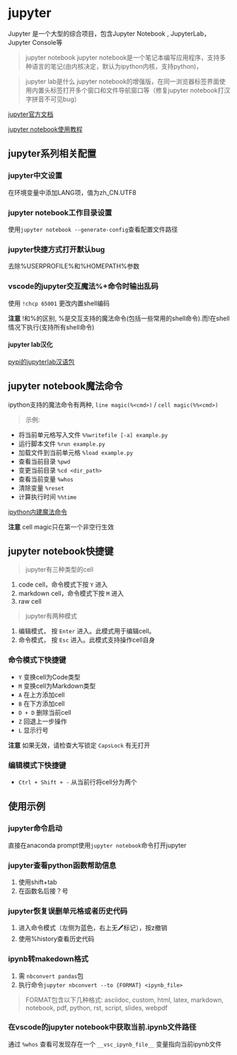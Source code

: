 # jupyter
Jupyter 是一个大型的综合项目，包含Jupyter Notebook , JupyterLab，Jupyter Console等

> jupyter notebook
jupyter notebook是一个笔记本编写应用程序，支持多种语言的笔记(由内核决定，默认为ipython内核，支持python)，

> jupyter lab是什么
jupyter notebook的增强版，在同一浏览器标签界面使用内置头标签打开多个窗口和文件导航窗口等（修复jupyter notebook打汉字拼音不可见bug）

[jupyter官方文档](https://docs.jupyter.org/en/latest/)

[jupyter notebook使用教程](https://jupyter-notebook.readthedocs.io/en/latest/notebook.html#notebook-user-interface)

## jupyter系列相关配置

### jupyter中文设置
在环境变量中添加LANG项，值为zh_CN.UTF8

### jupyter notebook工作目录设置
使用`jupyter notebook --generate-config`查看配置文件路径

### jupyter快捷方式打开默认bug
去除%USERPROFILE%和%HOMEPATH%参数

### vscode的jupyter交互魔法%+命令时输出乱码

使用 `!chcp 65001` 更改内置shell编码

**注意** !和%的区别, %是交互支持的魔法命令(包括一些常用的shell命令).而!在shell情况下执行(支持所有shell命令)

#### jupyter lab汉化
[pypi的jupyterlab汉语包](https://pypi.org/project/jupyterlab-language-pack-zh-CN/)

## jupyter notebook魔法命令

ipython支持的魔法命令有两种, `line magic(%<cmd>)` / `cell magic(%%<cmd>)`

> 示例:
- 将当前单元格写入文件 `%%writefile [-a] example.py`
- 运行脚本文件 `%run example.py`
- 加载文件到当前单元格 `%load example.py`
- 查看当前目录 `%pwd`
- 变更当前目录 `%cd <dir_path>`
- 查看当前变量 `%whos`
- 清除变量 `%reset`
- 计算执行时间 `%%time`

[ipython内建魔法命令](https://ipython.readthedocs.io/en/stable/interactive/magics.html)

**注意** cell magic只在第一个非空行生效

## jupyter notebook快捷键

> jupyter有三种类型的cell
1. code cell，命令模式下按 `Y` 进入
2. markdown cell，命令模式下按 `M` 进入
3. raw cell

> jupyter有两种模式
1. 编辑模式， 按 `Enter` 进入。此模式用于编辑cell。
2. 命令模式， 按 `Esc` 进入。此模式支持操作cell自身

### 命令模式下快捷键
- `Y` 变换cell为Code类型
- `M` 变换cell为Markdown类型
- `A` 在上方添加cell
- `B` 在下方添加cell
- `D + D` 删除当前cell
- `Z` 回退上一步操作
- `L` 显示行号

**注意** 如果无效，请检查大写锁定 `CapsLock` 有无打开

### 编辑模式下快捷键
- `Ctrl + Shift + -` 从当前行将cell分为两个

## 使用示例
### jupyter命令启动
直接在anaconda prompt使用`jupyter notebook`命令打开jupyter

### jupyter查看python函数帮助信息
1. 使用shift+tab
2. 在函数名后接？号

### jupyter恢复误删单元格或者历史代码

1. 进入命令模式（左侧为蓝色，右上无🖊标记），按z撤销
2. 使用%history查看历史代码

###  ipynb转makedown格式

1. 需 `nbconvert pandas`包
2. 执行命令`jupyter nbconvert --to {FORMAT} <ipynb_file>`
> FORMAT包含以下几种格式:
> asciidoc, custom, html, latex, markdown, notebook, pdf, python, rst, script, slides, webpdf

### 在vscode的jupyter notebook中获取当前.ipynb文件路径
通过 `%whos` 查看可发现存在一个 `__vsc_ipynb_file__` 变量指向当前ipynb文件